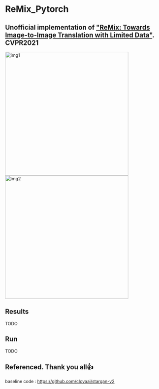 # ReMix_Pytorch

## Unofficial implementation of ["ReMix: Towards Image-to-Image Translation with Limited Data"](https://arxiv.org/pdf/2103.16835.pdf). CVPR2021

<img src="https://user-images.githubusercontent.com/53032349/173795627-b4024418-5b51-4ef9-a6eb-dd0207ff4b57.png" alt="img1" width="400"/>   <img src="[https://user-images.githubusercontent.com/53032349/163550507-38d948c0-6c0d-4b9d-b7cd-5472aa97fd50.gif](https://user-images.githubusercontent.com/53032349/173795705-49737769-b461-424d-877c-d93ae21e946d.png)" alt="img2" width="400"/>

## Results 
TODO
## Run
TODO

## Referenced. Thank you all:+1:
baseline code : https://github.com/clovaai/stargan-v2<br>
